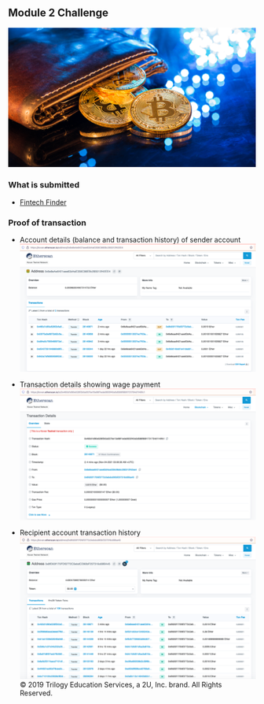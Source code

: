 ## Module 2 Challenge

![blockchain-ledger-creation](Images/challenge-image.png)

### What is submitted

* [Fintech Finder](Code/fintech_finder.py)

### Proof of transaction

* Account details (balance and transaction history) of sender account
    ![account-history](Images/account-history.png)

* Transaction details showing wage payment
    ![transaction-details](Images/transaction-details.png)

* Recipient account transaction history
    ![recipient-account](Images/recipient-account.png)
© 2019 Trilogy Education Services, a 2U, Inc. brand. All Rights Reserved.

